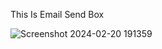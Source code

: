 This Is Email Send Box


![Screenshot 2024-02-20 191359](https://github.com/tushii05/bulk_email_excelsheet/assets/104415590/da1423d2-fa14-43eb-bd71-e168c57e7546)
